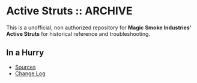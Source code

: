 # Active Struts :: ARCHIVE

This is a unofficial, non authorized repository for **Magic Smoke Industries' Active Struts** for historical reference and troubleshooting.


## In a Hurry
* [Sources](https://github.com/net-lisias-ksph/Active-Struts/)
* [Change Log](./CHANGE_LOG.md)
